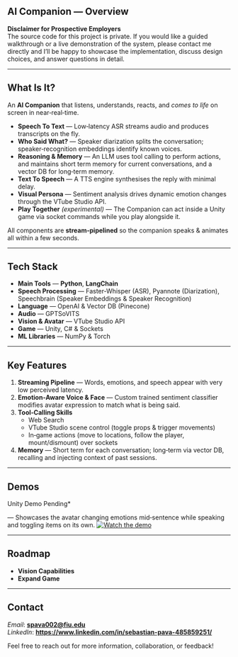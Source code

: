 ## AI Companion — Overview

**Disclaimer for Prospective Employers**  
The source code for this project is private.  If you would like a guided walkthrough or a live demonstration of the system, please contact me directly and I’ll be happy to showcase the implementation, discuss design choices, and answer questions in detail.

---

## What Is It?
An **AI Companion** that listens, understands, reacts, and *comes to life* on screen in near‑real‑time.

* **Speech To Text** — Low‑latency ASR streams audio and produces transcripts on the fly.
* **Who Said What?** — Speaker diarization splits the conversation; speaker‑recognition embeddings identify known voices.
* **Reasoning & Memory** — An LLM uses tool calling to perform actions, and maintains short term memory for current conversations, and a vector DB for long‑term memory.
* **Text To Speech** — A TTS engine synthesises the reply with minimal delay.
* **Visual Persona** — Sentiment analysis drives dynamic emotion changes through the VTube Studio API.
* **Play Together** *(experimental)* — The Companion can act inside a Unity game via socket commands while you play alongside it.

All components are **stream‑pipelined** so the companion speaks & animates all within a few seconds.

---

## Tech Stack
* **Main Tools** — **Python**, **LangChain**
* **Speech Processing** — Faster‑Whisper (ASR), Pyannote (Diarization), Speechbrain (Speaker Embeddings & Speaker Recognition)
* **Language** — OpenAI & Vector DB (Pinecone)
* **Audio** — GPTSoVITS
* **Vision & Avatar** — VTube Studio API
* **Game** — Unity, C# & Sockets
* **ML Libraries** — NumPy & Torch

---

## Key Features
1. **Streaming Pipeline** — Words, emotions, and speech appear with very low perceived latency.
2. **Emotion‑Aware Voice & Face** — Custom trained sentiment classifier modifies avatar expression to match what is being said.
3. **Tool‑Calling Skills**
   * Web Search
   * VTube Studio scene control (toggle props & trigger movements)
   * In‑game actions (move to locations, follow the player, mount/dismount) over sockets
5. **Memory** — Short term for each conversation; long‑term via vector DB, recalling and injecting context of past sessions.

---

## Demos 
 Unity Demo Pending*
 
 — Showcases the avatar changing emotions mid‑sentence while speaking and toggling items on its own.
 [![Watch the demo](https://img.youtube.com/vi/NIlQW0GkVGA/hqdefault.jpg)](https://youtu.be/NIlQW0GkVGA)

---

## Roadmap
- **Vision Capabilities**
- **Expand Game**

---

## Contact
*Email*: **spava002@fiu.edu**  
*LinkedIn*: **https://www.linkedin.com/in/sebastian-pava-485859251/**

Feel free to reach out for more information, collaboration, or feedback!

